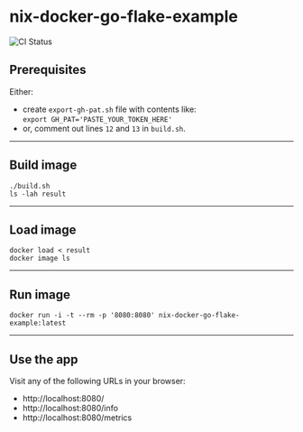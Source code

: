 # nix-docker-go-flake-example
![CI Status](https://github.com/ph4n70m-nuk3r/nix-docker-go-flake-example/actions/workflows/ci.yaml/badge.svg)
## Prerequisites
Either:
- create `export-gh-pat.sh` file with contents like:  
  `export GH_PAT='PASTE_YOUR_TOKEN_HERE'`
- or, comment out lines `12` and `13` in `build.sh`.
-------------------------------------------
## Build image
```shell
./build.sh
ls -lah result
```
-------------------------------------------
## Load image
```shell
docker load < result
docker image ls
```
-------------------------------------------
## Run image
```shell
docker run -i -t --rm -p '8080:8080' nix-docker-go-flake-example:latest
```
-------------------------------------------
## Use the app  
Visit any of the following URLs in your browser:  
- http://localhost:8080/
- http://localhost:8080/info
- http://localhost:8080/metrics
